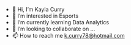 - 👋 Hi, I’m Kayla Curry
- 👀 I’m interested in Esports
- 🌱 I’m currently learning Data Analytics 
- 💞️ I’m looking to collaborate on ...
- 📫 How to reach me k.curry78@hotmail.com

<!---
kcurry78/kcurry78 is a ✨ special ✨ repository because its `README.md` (this file) appears on your GitHub profile.
You can click the Preview link to take a look at your changes.
--->
